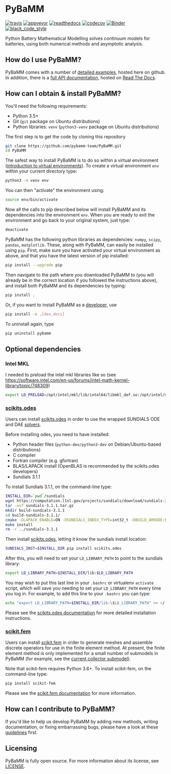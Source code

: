 # PyBaMM

[![travis](https://travis-ci.org/pybamm-team/PyBaMM.svg?branch=master)](https://travis-ci.org/pybamm-team/PyBaMM)
[![appveyor](https://ci.appveyor.com/api/projects/status/xdje8jnhuj0ye1jc?svg=true)](https://ci.appveyor.com/project/martinjrobins/pybamm)
[![readthedocs](https://readthedocs.org/projects/pybamm/badge/?version=latest)](https://pybamm.readthedocs.io/en/latest/?badge=latest)
[![codecov](https://codecov.io/gh/pybamm-team/PyBaMM/branch/master/graph/badge.svg)](https://codecov.io/gh/pybamm-team/PyBaMM)
[![Binder](https://mybinder.org/badge_logo.svg)](https://mybinder.org/v2/gh/pybamm-team/PyBaMM/master?filepath=examples%2Fnotebooks)
[![black_code_style](https://img.shields.io/badge/code%20style-black-000000.svg)](https://github.com/ambv/black)

Python Battery Mathematical Modelling solves continuum models for batteries, using both numerical methods and asymptotic analysis.

## How do I use PyBaMM?

PyBaMM comes with a number of [detailed examples](examples/README.md), hosted here on
github. In addition, there is a [full API documentation](http://pybamm.readthedocs.io/),
hosted on [Read The Docs](readthedocs.io).

## How can I obtain & install PyBaMM?

You'll need the following requirements:

- Python 3.5+
- Git (`git` package on Ubuntu distributions)
- Python libraries: `venv` (`python3-venv` package on Ubuntu distributions)

The first step is to get the code by cloning this repository

```bash
git clone https://github.com/pybamm-team/PyBaMM.git
cd PyBaMM
```

The safest way to install PyBaMM is to do so within a virtual environment ([introduction
to virtual environments](https://realpython.com/python-virtual-environments-a-primer/)).
To create a virtual environment `env` within your current directory type:

```bash
python3 -m venv env
```

You can then "activate" the environment using:

```bash
source env/bin/activate
```

Now all the calls to pip described below will install PyBaMM and its dependencies into
the environment `env`. When you are ready to exit the environment and go back to your
original system, just type:

```bash
deactivate
```

PyBaMM has the following python libraries as dependencies: `numpy`, `scipy`, `pandas`,
`matplotlib`. These, along with PyBaMM, can easily be installed using `pip`. First, make
sure you have activated your virtual environment as above, and that you have the latest
version of pip installed:

```bash
pip install --upgrade pip
```

Then navigate to the path where you downloaded PyBaMM to (you will already be in the
correct location if you followed the instructions above), and install both PyBaMM and
its dependencies by typing:

```bash
pip install .
```

Or, if you want to install PyBaMM as a [developer](CONTRIBUTING.md), use

```bash
pip install -e .[dev,docs]
```

To uninstall again, type

```bash
pip uninstall pybamm
```

## Optional dependencies

### Intel MKL

I needed to preload the intel mkl libraries like so (see
https://software.intel.com/en-us/forums/intel-math-kernel-library/topic/748309)

```bash
export LD_PRELOAD=/opt/intel/mkl/lib/intel64/libmkl_def.so:/opt/intel/mkl/lib/intel64/libmkl_avx2.so:/opt/intel/mkl/lib/intel64/libmkl_core.so:/opt/intel/mkl/lib/intel64/libmkl_intel_lp64.so:/opt/intel/mkl/lib/intel64/libmkl_intel_thread.so:/opt/intel/lib/intel64_lin/libiomp5.so
```

### [scikits.odes](https://github.com/bmcage/odes)

Users can install [scikits.odes](https://github.com/bmcage/odes) in order to use the
wrapped SUNDIALS ODE and DAE
[solvers](https://pybamm.readthedocs.io/en/latest/source/solvers/scikits_solvers.html).

Before installing odes, you need to have installed:

- Python header files (`python-dev/python3-dev` on Debian/Ubuntu-based distributions)
- C compiler
- Fortran compiler (e.g. gfortran)
- BLAS/LAPACK install (OpenBLAS is recommended by the scikits.odes developers)
- Sundials 3.1.1

To install Sundials 3.1.1, on the command-line type:

```bash
INSTALL_DIR=`pwd`/sundials
wget https://computation.llnl.gov/projects/sundials/download/sundials-3.1.1.tar.gz
tar -xvf sundials-3.1.1.tar.gz
mkdir build-sundials-3.1.1
cd build-sundials-3.1.1/
cmake -DLAPACK_ENABLE=ON -DSUNDIALS_INDEX_TYPE=int32_t -DBUILD_ARKODE:BOOL=OFF -DEXAMPLES_ENABLE:BOOL=OFF -DCMAKE_INSTALL_PREFIX=$INSTALL_DIR ../sundials-3.1.1/
make install
rm -r ../sundials-3.1.1
```

Then install [scikits.odes](https://github.com/bmcage/odes), letting it know the sundials install location:

```bash
SUNDIALS_INST=$INSTALL_DIR pip install scikits.odes
```

After this, you will need to set your `LD_LIBRARY_PATH` to point to the sundials
library:

```bash
export LD_LIBRARY_PATH=$INSTALL_DIR/lib:$LD_LIBRARY_PATH
```

You may wish to put this last line in your `.bashrc` or virtualenv `activate` script,
which will save you needing to set your `LD_LIBRARY_PATH` every time you log in. For
example, to add this line to your `.bashrc` you can type:

```bash
echo "export LD_LIBRARY_PATH=$INSTALL_DIR/lib:\$LD_LIBRARY_PATH" >> ~/.bashrc
```

Please see the [scikits.odes
documentation](https://scikits-odes.readthedocs.io/en/latest/installation.html) for more
detailed installation instructions.

### [scikit.fem](https://github.com/kinnala/scikit-fem)

Users can install [scikit.fem](https://github.com/kinnala/scikit-fem) in order to
generate meshes and assemble discrete operators for use in the finite element method. At present,
the finite element method is only implemented for a small number of submodels in PyBaMM
(for example, see the [current collector submodel](https://github.com/pybamm-team/PyBaMM/blob/master/pybamm/models/submodels/current_collector.py)).

Note that scikit-fem requires Python 3.6+. To install scikit-fem, on the command-line type:

```bash
pip install scikit-fem
```

Please see the [scikit.fem documentation](https://kinnala.github.io/scikit-fem-docs/learning.html) for more information.

## How can I contribute to PyBaMM?

If you'd like to help us develop PyBaMM by adding new methods, writing documentation, or fixing embarrassing bugs, please have a look at these [guidelines](CONTRIBUTING.md) first.

## Licensing

PyBaMM is fully open source. For more information about its license, see [LICENSE](./LICENSE.txt).

